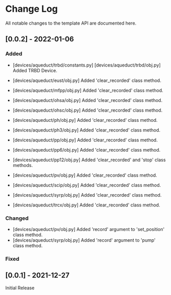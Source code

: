 # Change Log
All notable changes to the template API are documented here.

## [0.0.2] - 2022-01-06

### Added
- [devices/aqueduct/trbd/constants.py]
  [devices/aqueduct/trbd/obj.py]
  Added TRBD Device.

- [devices/aqueduct/eust/obj.py]
  Added 'clear_recorded' class method.
- [devices/aqueduct/mfpp/obj.py]
  Added 'clear_recorded' class method.
- [devices/aqueduct/ohsa/obj.py]
  Added 'clear_recorded' class method.
- [devices/aqueduct/ohsc/obj.py]
  Added 'clear_recorded' class method.
- [devices/aqueduct/ph/obj.py]
  Added 'clear_recorded' class method.
- [devices/aqueduct/ph3/obj.py]
  Added 'clear_recorded' class method.
- [devices/aqueduct/pp/obj.py]
  Added 'clear_recorded' class method.
- [devices/aqueduct/pp6/obj.py]
  Added 'clear_recorded' class method.
- [devices/aqueduct/pp12/obj.py]
  Added 'clear_recorded' and 'stop' class methods.
- [devices/aqueduct/pv/obj.py]
  Added 'clear_recorded' class method.
- [devices/aqueduct/scip/obj.py]
  Added 'clear_recorded' class method.
- [devices/aqueduct/syrp/obj.py]
  Added 'clear_recorded' class method.
- [devices/aqueduct/trcx/obj.py]
  Added 'clear_recorded' class method.
 
### Changed

- [devices/aqueduct/pv/obj.py]
  Added 'record' argument to 'set_position' class method.
- [devices/aqueduct/syrp/obj.py]
  Added 'record' argument to 'pump' class method.

### Fixed

## [0.0.1] - 2021-12-27
 
Initial Release
